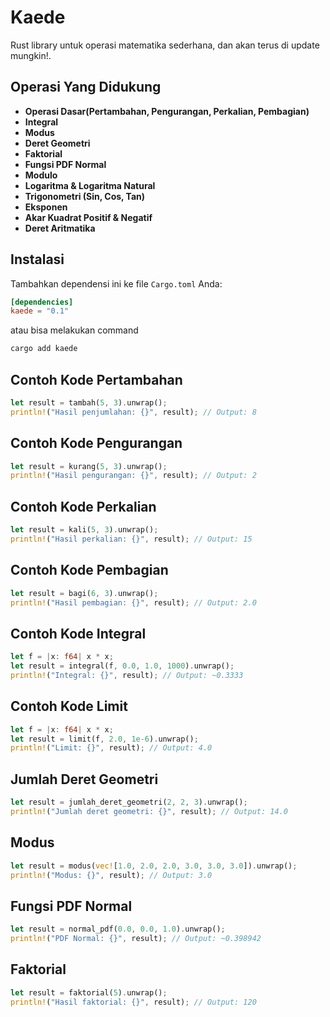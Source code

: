 # Kaede
Rust library untuk operasi matematika sederhana, dan akan terus di update mungkin!.

## Operasi Yang Didukung
- **Operasi Dasar(Pertambahan, Pengurangan, Perkalian, Pembagian)**
- **Integral**
- **Modus**
- **Deret Geometri**
- **Faktorial**
- **Fungsi PDF Normal**
- **Modulo**
- **Logaritma & Logaritma Natural**
- **Trigonometri (Sin, Cos, Tan)**
- **Eksponen**
- **Akar Kuadrat Positif & Negatif**
- **Deret Aritmatika**


## Instalasi
Tambahkan dependensi ini ke file `Cargo.toml` Anda:

```toml
[dependencies]
kaede = "0.1"
```
atau bisa melakukan command
```sh
cargo add kaede
```
## Contoh Kode Pertambahan
```rust
let result = tambah(5, 3).unwrap();
println!("Hasil penjumlahan: {}", result); // Output: 8
```
## Contoh Kode Pengurangan
```rust
let result = kurang(5, 3).unwrap();
println!("Hasil pengurangan: {}", result); // Output: 2
```
## Contoh Kode Perkalian
```rust
let result = kali(5, 3).unwrap();
println!("Hasil perkalian: {}", result); // Output: 15
```
## Contoh Kode Pembagian
```rust
let result = bagi(6, 3).unwrap();
println!("Hasil pembagian: {}", result); // Output: 2.0
```
## Contoh Kode Integral
```rust
let f = |x: f64| x * x;
let result = integral(f, 0.0, 1.0, 1000).unwrap();
println!("Integral: {}", result); // Output: ~0.3333
```
## Contoh Kode Limit
```rust
let f = |x: f64| x * x;
let result = limit(f, 2.0, 1e-6).unwrap();
println!("Limit: {}", result); // Output: 4.0
```
## Jumlah Deret Geometri
```rust
let result = jumlah_deret_geometri(2, 2, 3).unwrap();
println!("Jumlah deret geometri: {}", result); // Output: 14.0
```
## Modus
```rust
let result = modus(vec![1.0, 2.0, 2.0, 3.0, 3.0, 3.0]).unwrap();
println!("Modus: {}", result); // Output: 3.0
```
## Fungsi PDF Normal
```rust
let result = normal_pdf(0.0, 0.0, 1.0).unwrap();
println!("PDF Normal: {}", result); // Output: ~0.398942
```
## Faktorial
```rust
let result = faktorial(5).unwrap();
println!("Hasil faktorial: {}", result); // Output: 120
```
